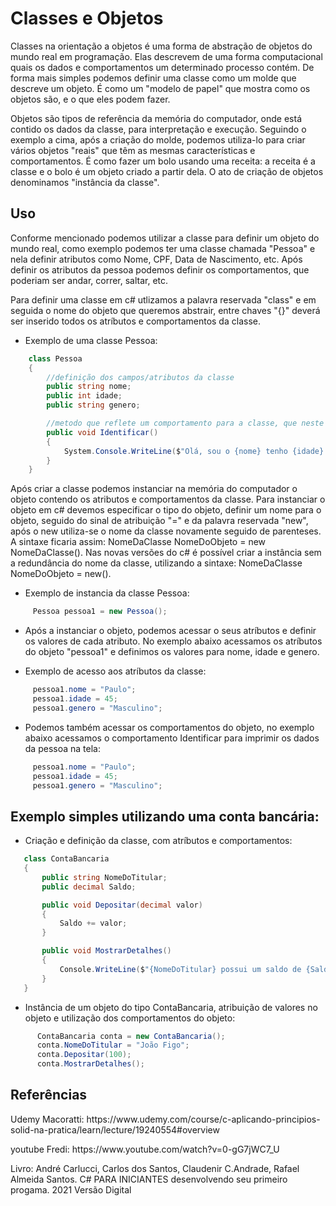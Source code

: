 Classes e Objetos
==========
Classes na orientação a objetos é uma forma de abstração de objetos do mundo real em programação. Elas descrevem de uma forma computacional quais os dados e comportamentos um determinado processo contém. De forma mais simples podemos definir uma classe como um molde que descreve um objeto. É como um "modelo de papel" que mostra como os objetos são, e o que eles podem fazer.

Objetos são tipos de referência da memória do computador, onde está contido os dados da classe, para interpretação e execução. Seguindo o exemplo a cima, após a criação do molde, podemos utiliza-lo para criar vários objetos "reais" que têm as mesmas características e comportamentos. É como fazer um bolo usando uma receita: a receita é a classe e o bolo é um objeto criado a partir dela. O ato de criação de objetos denominamos "instância da classe".

Uso
-----
Conforme mencionado podemos utilizar a classe para definir um objeto do mundo real, como exemplo podemos ter uma classe chamada "Pessoa" e nela definir atributos como Nome, CPF, Data de Nascimento, etc. Após definir os atributos da pessoa podemos definir os comportamentos, que poderiam ser andar, correr, saltar, etc.

Para definir uma classe em c# utlizamos a palavra reservada "class" e em seguida o nome do objeto que queremos abstrair, entre chaves "{}" deverá ser inserido todos os atríbutos e comportamentos da classe.

- Exemplo de uma classe Pessoa:

```csharp
    class Pessoa
    {
        //definição dos campos/atributos da classe
        public string nome;
        public int idade;
        public string genero;

        //metodo que reflete um comportamento para a classe, que neste caso seria imprirmir na tela as informações da pessoa
        public void Identificar()
        {
            System.Console.WriteLine($"Olá, sou o {nome} tenho {idade} e sou do sexo {genero}");
        } 
    }
```

Após criar a classe podemos instanciar na memória do computador o objeto contendo os atributos e comportamentos da classe. Para instanciar o objeto em c# devemos especificar o tipo do objeto, definir um nome para o objeto, seguido do sinal de atribuição "=" e da palavra reservada "new", após o new utiliza-se o nome da classe novamente seguido de parenteses. A sintaxe ficaria assim: NomeDaClasse NomeDoObjeto = new NomeDaClasse(). Nas novas versões do c# é possível criar a instância sem a redundância do nome da classe, utilizando a sintaxe: NomeDaClasse NomeDoObjeto = new().


- Exemplo de instancia da classe Pessoa:

```csharp
     Pessoa pessoa1 = new Pessoa();
```
- Após a instanciar o objeto, podemos acessar o seus atríbutos e definir os valores de cada atributo. No exemplo abaixo acessamos os atríbutos do objeto "pessoa1"  e definimos os valores para nome, idade e genero. 

- Exemplo de acesso aos atríbutos da classe:  


```csharp
     pessoa1.nome = "Paulo";
     pessoa1.idade = 45;
     pessoa1.genero = "Masculino";
``` 

- Podemos também acessar os comportamentos do objeto, no exemplo abaixo acessamos o comportamento Identificar para imprimir os dados da pessoa na tela:

```csharp
     pessoa1.nome = "Paulo";
     pessoa1.idade = 45;
     pessoa1.genero = "Masculino";
```

Exemplo simples utilizando uma conta bancária:
--------

- Criação e definição da classe, com atríbutos e comportamentos:

 ```csharp
    class ContaBancaria
    {
        public string NomeDoTitular;
        public decimal Saldo;

        public void Depositar(decimal valor)
        {
            Saldo += valor;
        }

        public void MostrarDetalhes()
        {
            Console.WriteLine($"{NomeDoTitular} possui um saldo de {Saldo:C2}");
        }
    }
```

- Instância de um objeto do tipo ContaBancaria, atribuição de valores no objeto e utilização dos comportamentos do objeto:

```csharp
      ContaBancaria conta = new ContaBancaria();
      conta.NomeDoTitular = "João Figo";
      conta.Depositar(100);
      conta.MostrarDetalhes();
```

Referências
-----
<p>Udemy Macoratti:  https://www.udemy.com/course/c-aplicando-principios-solid-na-pratica/learn/lecture/19240554#overview</p>
<p>youtube Fredi: https://www.youtube.com/watch?v=0-gG7jWC7_U</p>
<p>Livro: André Carlucci, Carlos dos Santos, Claudenir C.Andrade, Rafael Almeida Santos. C# PARA INICIANTES desenvolvendo seu primeiro progama. 2021 Versão Digital</p>
